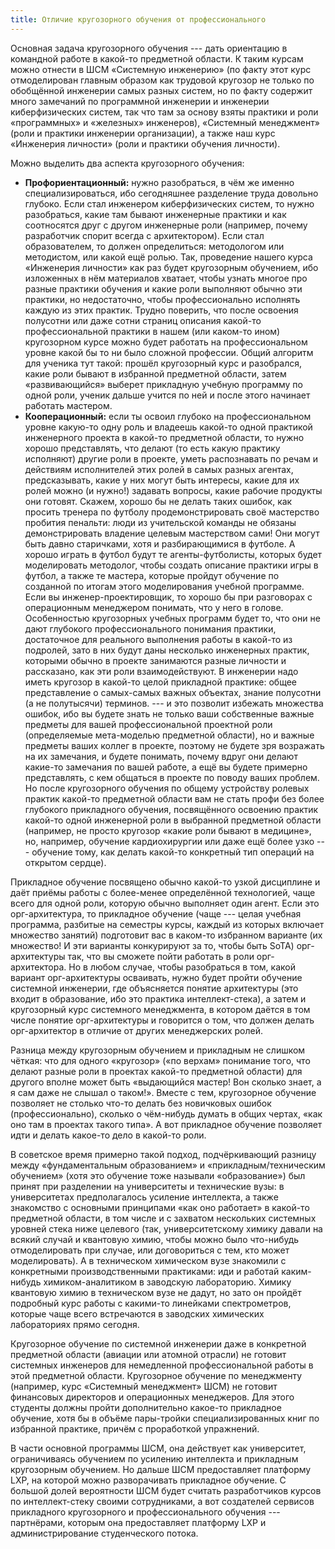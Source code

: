 ```yaml
---
title: Отличие кругозорного обучения от профессионального
---
```


Основная задача кругозорного обучения --- дать ориентацию в командной
работе в какой-то предметной области. К таким курсам можно отнести в ШСМ
«Системную инженерию» (по факту этот курс отмоделирован главным образом
как трудовой кругозор не только по обобщённой инженерии самых разных
систем, но по факту содержит много замечаний по программной инженерии и
инженерии киберфизических систем, так что там за основу взяты практики и
роли «программных» и «железных» инженеров), «Системный менеджмент» (роли
и практики инженерии организации), а также наш курс «Инженерия личности»
(роли и практики обучения личности).

Можно выделить два аспекта кругозорного обучения:

-   **Профориентационный:** нужно разобраться, в чём же именно
    специализироваться, ибо сегодняшнее разделение труда довольно
    глубоко. Если стал инженером киберфизических систем, то нужно
    разобраться, какие там бывают инженерные практики и как соотносятся
    друг с другом инженерные роли (например, почему разработчик спорит
    всегда с архитектором). Если стал образователем, то должен
    определиться: методологом или методистом, или какой ещё ролью. Так,
    проведение нашего курса «Инженерия личности» как раз будет
    кругозорным обучением, ибо изложенных в нём материалов хватает,
    чтобы узнать многое про разные практики обучения и какие роли
    выполняют обычно эти практики, но недостаточно, чтобы
    профессионально исполнять каждую из этих практик. Трудно поверить,
    что после освоения полусотни или даже сотни страниц описания
    какой-то профессиональной практики в нашем (или каком-то ином)
    кругозорном курсе можно будет работать на профессиональном уровне
    какой бы то ни было сложной профессии. Общий алгоритм для ученика
    тут такой: прошёл кругозорный курс и разобрался, какие роли бывают в
    избранной предметной области, затем «развивающийся» выберет
    прикладную учебную программу по одной роли, ученик дальше учится по
    ней и после этого начинает работать мастером.
-   **Кооперационный:** если ты освоил глубоко на профессиональном
    уровне какую-то одну роль и владеешь какой-то одной практикой
    инженерного проекта в какой-то предметной области, то нужно хорошо
    представлять, что делают (то есть какую практику исполняют) другие
    роли в проекте, уметь распознавать по речам и действиям исполнителей
    этих ролей в самых разных агентах, предсказывать, какие у них могут
    быть интересы, какие для их ролей можно (и нужно!) задавать вопросы,
    какие рабочие продукты они готовят. Скажем, хорошо бы не делать
    таких ошибок, как просить тренера по футболу продемонстрировать своё
    мастерство пробития пенальти: люди из учительской команды не обязаны
    демонстрировать владение целевым мастерством сами! Они могут быть
    давно старичками, хотя и разбирающимися в футболе. А хорошо играть в
    футбол будут те агенты-футболисты, которых будет моделировать
    методолог, чтобы создать описание практики игры в футбол, а также те
    мастера, которые пройдут обучение по созданной по итогам этого
    моделирования учебной программе. Если вы инженер-проектировщик, то
    хорошо бы при разговорах с операционным менеджером понимать, что у
    него в голове. Особенностью кругозорных учебных программ будет то,
    что они не дают глубокого профессионального понимания практики,
    достаточное для реального выполнения работы в какой-то из подролей,
    зато в них будут даны несколько инженерных практик, которыми обычно
    в проекте занимаются разные личности и рассказано, как эти роли
    взаимодействуют. В инженерии надо иметь кругозор в какой-то целой
    прикладной практике: общее представление о самых-самых важных
    объектах, знание полусотни (а не полутысячи) терминов. --- и это
    позволит избежать множества ошибок, ибо вы будете знать не только
    ваши собственные важные предметы для вашей профессиональной
    проектной роли (определяемые мета-моделью предметной области), но и
    важные предметы ваших коллег в проекте, поэтому не будете зря
    возражать на их замечания, и будете понимать, почему вдруг они
    делают какие-то замечания по вашей работе, а ещё вы будете примерно
    представлять, с кем общаться в проекте по поводу ваших проблем. Но
    после кругозорного обучения по общему устройству ролевых практик
    какой-то предметной области вам не стать профи без более глубокого
    прикладного обучения, посвящённого освоению практик какой-то одной
    инженерной роли в выбранной предметной области (например, не просто
    кругозор «какие роли бывают в медицине», но, например, обучение
    кардиохирургии или даже ещё более узко --- обучение тому, как делать
    какой-то конкретный тип операций на открытом сердце).

Прикладное обучение посвящено обычно какой-то узкой дисциплине и даёт
приёмы работы с более-менее определённой технологией, чаще всего для
одной роли, которую обычно выполняет один агент. Если это
орг-архитектура, то прикладное обучение (чаще --- целая учебная
программа, разбитые на семестры курсы, каждый из которых включает
множество занятий) подготовит вас в каком-то избранном варианте (их
множество! И эти варианты конкурируют за то, чтобы быть SoTA)
орг-архитектуры так, что вы сможете пойти работать в роли
орг-архитектора. Но в любом случае, чтобы разобраться в том, какой
вариант орг-архитектуры осваивать, нужно будет пройти обучение системной
инженерии, где объясняется понятие архитектуры (это входит в
образование, ибо это практика интеллект-стека), а затем и кругозорный
курс системного менеджмента, в котором даётся в том числе понятие
орг-архитектуры и говорится о том, что должен делать орг-архитектор в
отличие от других менеджерских ролей.

Разница между кругозорным обучением и прикладным не слишком чёткая: что
для одного «кругозор» («по верхам» понимание того, что делают разные
роли в проектах какой-то предметной области) для другого вполне может
быть «выдающийся мастер! Вон сколько знает, а я сам даже не слышал о
таком!». Вместе с тем, кругозорное обучение позволяет не столько что-то
делать без новичковых ошибок (профессионально), сколько о чём-нибудь
думать в общих чертах, «как оно там в проектах такого типа». А вот
прикладное обучение позволяет идти и делать какое-то дело в какой-то
роли.

В советское время примерно такой подход, подчёркивающий разницу между
«фундаментальным образованием» и «прикладным/техническим обучением»
(хотя это обучение тоже называли «образование») был принят при
разделении на университеты и технические вузы: в университетах
предполагалось усиление интеллекта, а также знакомство с основными
принципами «как оно работает» в какой-то предметной области, в том числе
и с захватом нескольких системных уровней стека ниже целевого (так,
университетскому химику давали на всякий случай и квантовую химию, чтобы
можно было что-нибудь отмоделировать при случае, или договориться с тем,
кто может моделировать). А в техническом химическом вузе знакомили с
конкретными производственными практиками: иди и работай каким-нибудь
химиком-аналитиком в заводскую лабораторию. Химику квантовую химию в
техническом вузе не дадут, но зато он пройдёт подробный курс работы с
какими-то линейками спектрометров, которые чаще всего встречаются в
заводских химических лабораториях прямо сегодня.

Кругозорное обучение по системной инженерии даже в конкретной предметной
области (авиации или атомной отрасли) не готовит системных инженеров для
немедленной профессиональной работы в этой предметной области.
Кругозорное обучение по менеджменту (например, курс «Системный
менеджмент» ШСМ) не готовит финансовых директоров и операционных
менеджеров. Для этого студенты должны пройти дополнительно какое-то
прикладное обучение, хотя бы в объёме пары-тройки специализированных
книг по избранной практике, причём с проработкой упражнений.

В части основной программы ШСМ, она действует как университет,
ограничиваясь обучением по усилению интеллекта и прикладным кругозорным
обучением. Но дальше ШСМ предоставляет платформу LXP, на которой можно
разворачивать прикладное обучение. С большой долей вероятности ШСМ будет
считать разработчиков курсов по интеллект-стеку своими сотрудниками, а
вот создателей сервисов прикладного кругозорного и профессионального
обучения --- партнёрами, которым она предоставляет платформу LXP и
администрирование студенческого потока.

